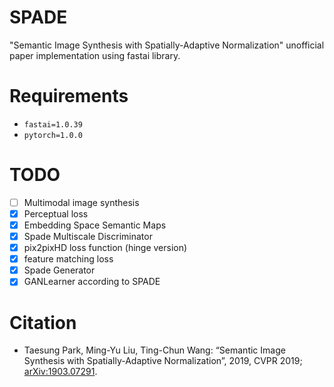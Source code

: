 # SPADE
"Semantic Image Synthesis with Spatially-Adaptive Normalization" unofficial paper implementation using fastai library.

# Requirements
- `fastai=1.0.39` 
- `pytorch=1.0.0`

# TODO
- [ ] Multimodal image synthesis
- [x] Perceptual loss
- [x] Embedding Space Semantic Maps
- [x] Spade Multiscale Discriminator
- [x] pix2pixHD loss function (hinge version)
- [x] feature matching loss
- [x] Spade Generator
- [x] GANLearner according to SPADE

# Citation

<ul>
<li>
Taesung Park, Ming-Yu Liu, Ting-Chun Wang: “Semantic Image Synthesis with Spatially-Adaptive Normalization”, 2019, CVPR 2019; <a href='http://arxiv.org/abs/1903.07291'>arXiv:1903.07291</a>.
</li>
</ul>
